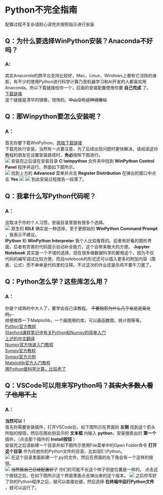 # Python不完全指南
配置过程不复杂请耐心读完并按照指示进行安装

## Q：为什么要选择WinPython安装？Anaconda不好吗？
### A:
其实Anaconda的跨平台支持比较好，Mac，Linux，Windows上都有它活跃的身影，有不少的使用Python进行科学计算乃至机器学习和AI开发的人都喜欢用Anaconda。所以下载链接给你一个，后面的安装配置使用你要 **自己完成** 了。<br>
[下载链接](https://mirrors.tuna.tsinghua.edu.cn/anaconda/archive/Anaconda3-5.3.0-Windows-x86_64.exe)<br>
这个链接是清华的镜像，很快的。~~中山没有这种镜像站~~

## Q：那Winpython要怎么安装呢？
### A：
首先你要下载WinPython，[原版下载链接](https://nchc.dl.sourceforge.net/project/winpython/WinPython_3.6/3.6.7.0/WinPython64-3.6.7.0Qt5.exe)<br>
下载完执行安装，当然有一点要注意，为了后续出现问题时更快解决，请阅读这份教程的朋友在设置安装路径时，**务必**按照下图进行。<br>
![](install_path.png)
安装完之后请在安装目录 **C:\winpython** 文件夹中找到 **WinPython Control Panel** 程序并运行。界面如下图所示。<br>
![](control_panel.png)
找到上方的 **Advanced** 菜单并点击 **Register Distribution** 在弹出的窗口中点击 **Yes**
![](register.png)
![](register_warning.png)
到此安装过程就告一段落了。

## Q：我拿什么写Python代码呢？
### A：
这取决于你的个人习惯。安装目录里面有很多个选择。<br>
![](choices.png)
原生的 **IDLE** 确实是一种选择，至于更原始的 **WinPython Command Prompt** ，我表示不建议。<br>
**IPython** 和 **WinPython Interpreter** 我个人比较推荐的。前者有好看的图形界面，后者有完善的代码提示自动补全能力，这个会带来极大的方便。
**Jupyter Notebook** 其实是一个不错的选择，现在很多做数据科学的都用这个，因为不仅代码的编写调试比较方便，而且notebook的形式还可以插入更多的附加内容（图表、公式）而不单单是代码里的注释。不过这次的作业还是杀鸡不要牛刀罢了。<br>

## Q：Python怎么学？这些库怎么用？
### A：
你是个成熟的中大人了，要学会自己读教程。 ~~不要抱怨为什么几乎全是是英文的。~~<br>
顺便推荐一下Matplotlib，一个画图用的库，可以画函数图，统计图等等。<br>
[Python官方教程](https://docs.python.org/3.6/tutorial/)<br>
[Stanford课程笔记中有关Python和Numpy的简单入门](https://cs231n.github.io/python-numpy-tutorial/)<br>
[上述的中文翻译](https://zhuanlan.zhihu.com/p/20878530)<br>
[Numpy官方快速入门教程](https://docs.scipy.org/doc/numpy-1.14.5/user/quickstart.html)<br>
[Sympy官方教程](https://docs.sympy.org/latest/tutorial/index.html)<br>
[Sympy官方示例](https://github.com/sympy/sympy/wiki/Quick-examples)<br>
[Matplotlib官方入门教程](https://matplotlib.org/3.0.2/tutorials/introductory/pyplot.html)<br>
[用Python做科学计算，比较老了](http://bigsec.net/b52/scipydoc/)<br>

## Q：VSCode可以用来写Python吗？~~其实大多数人看了也用不上~~
### A：
**当然可以！** <br>
首先你需要安装插件，打开VSCode后，如下图所示在界面的 **左侧** 找到这个箭头所指的按钮，然后在图右侧显示的 **文本框** 内输入 **python**，安装搜索出的 **第一个** 插件。（点击那个插件的 **Install按钮** ）<br>
安装完之后请新建一个目录并如下图所示使用File菜单中的Open Folder命令 **打开这个目录** 作为存放你的Python文件的目录，比如说E:\Python。<br>
![](open_folder.png)
在这个目录里面新建一个.py的文件，然后在界面的左下角会有一个这样的按钮。<br>
![](button.png)
~~当然我自己已经配置好了~~ 你们的可能不长这个样子但是位置是一样的。 点击这个按钮之后，在如下图所示这个界面里面点击弹出来的这个版本。
![](version.png)
之后你写好了你的Python程序之后，就可以直接右键，然后选择 **在终端中运行Python文件** ，就可以运行了。

